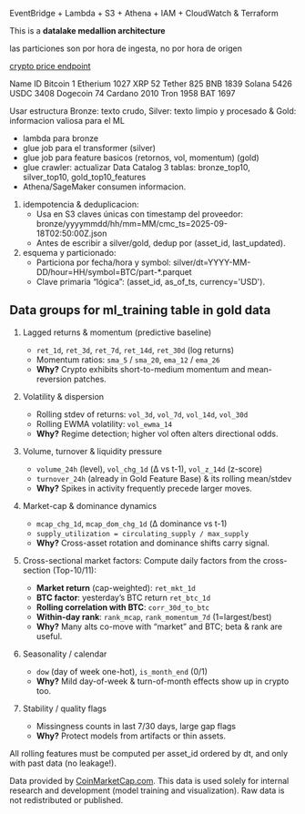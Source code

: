 EventBridge + Lambda + S3 + Athena + IAM + CloudWatch & Terraform

This is a **datalake medallion architecture**

las particiones son por hora de ingesta, no por hora de origen


[crypto price endpoint](https://pro-api.coinmarketcap.com/v2/cryptocurrency/quotes/latest)


Name            ID
Bitcoin         1
Etherium        1027 
XRP             52
Tether          825
BNB             1839
Solana          5426
USDC            3408
Dogecoin        74
Cardano         2010
Tron            1958
BAT             1697


Usar estructura Bronze: texto crudo, Silver: texto limpio y procesado & Gold: informacion valiosa para el ML 

* lambda para bronze 
* glue job para el transformer (silver)
* glue job para feature basicos (retornos, vol, momentum) (gold)
* glue crawler: actualizar Data Catalog 3 tablas: bronze_top10, silver_top10, gold_top10_features
* Athena/SageMaker consumen informacion. 

1. idempotencia & deduplicacion:
    * Usa en S3 claves únicas con timestamp del proveedor: bronze/yyyymmdd/hh/mm=MM/cmc_ts=2025-09-18T02:50:00Z.json
    * Antes de escribir a silver/gold, dedup por (asset_id, last_updated).
2. esquema y particionado: 
    * Particiona por fecha/hora y symbol: silver/dt=YYYY-MM-DD/hour=HH/symbol=BTC/part-*.parquet
    * Clave primaria “lógica”: (asset_id, as_of_ts, currency='USD').


## Data groups for ml_training table in gold data

1) Lagged returns & momentum (predictive baseline)
    * `ret_1d`, `ret_3d`, `ret_7d`, `ret_14d`, `ret_30d` (log returns)
    * Momentum ratios: `sma_5` / `sma_20`, `ema_12` / `ema_26`
    * __Why?__ Crypto exhibits short-to-medium momentum and mean-reversion patches.

2) Volatility & dispersion
    * Rolling stdev of returns: `vol_3d`, `vol_7d`, `vol_14d`, `vol_30d`
    * Rolling EWMA volatility: `vol_ewma_14`
    * __Why?__ Regime detection; higher vol often alters directional odds.

3) Volume, turnover & liquidity pressure
    * `volume_24h` (level), `vol_chg_1d` (Δ vs t-1), `vol_z_14d` (z-score)
    * `turnover_24h` (already in Gold Feature Base) & its rolling mean/stdev
    * __Why?__ Spikes in activity frequently precede larger moves.

4) Market-cap & dominance dynamics
    * `mcap_chg_1d`, `mcap_dom_chg_1d` (Δ dominance vs t-1)
    * `supply_utilization = circulating_supply / max_supply`
    * __Why?__ Cross-asset rotation and dominance shifts carry signal.
    
5) Cross-sectional market factors: Compute daily factors from the cross-section (Top-10/11):
    * __Market return__ (cap-weighted): `ret_mkt_1d`
    * __BTC factor__: yesterday’s BTC return `ret_btc_1d`
    * __Rolling correlation with BTC__: `corr_30d_to_btc`
    * __Within-day rank__: `rank_mcap`, `rank_momentum_7d` (1=largest/best)
    * __Why?__ Many alts co-move with “market” and BTC; beta & rank are useful.

6) Seasonality / calendar
    * `dow` (day of week one-hot), `is_month_end` (0/1)
    * __Why?__ Mild day-of-week & turn-of-month effects show up in crypto too.

7) Stability / quality flags
    * Missingness counts in last 7/30 days, large gap flags
    * __Why?__ Protect models from artifacts or thin assets.

All rolling features must be computed per asset_id ordered by dt, and only with past data (no leakage!).


Data provided by [CoinMarketCap.com](https://coinmarketcap.com). This data is used solely for internal research and development (model training and visualization). Raw data is not redistributed or published.


